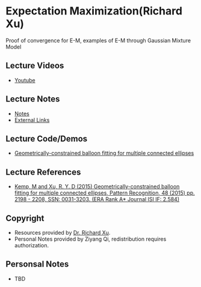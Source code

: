 # Expectation Maximization(Richard Xu)
Proof of convergence for E-M, examples of E-M through Gaussian Mixture Model

## Lecture Videos
* [Youtube](https://www.youtube.com/playlist?list=PLyAft-JyjIYpno8IfZZS0mnxD5TYZ6BIc)

## Lecture Notes
* [Notes](Resources/EM-Richard-Xu/Lecture-Notes.pdf)
* [External Links](http://www-staff.it.uts.edu.au/~ydxu/ml_course/em.pdf)

## Lecture Code/Demos
* [Geometrically-constrained balloon fitting for multiple connected ellipses](http://www-staff.it.uts.edu.au/~ydxu/code/balloon/)

## Lecture References
* [Kemp, M and Xu, R. Y. D (2015) Geometrically-constrained balloon fitting for multiple connected ellipses, Pattern Recognition,  48 (2015) pp. 2198 - 2208, SSN: 0031-3203. (ERA Rank A* Journal ISI IF: 2.584) ](http://www-staff.it.uts.edu.au/~ydxu/papers/kemp_xu_balloon.pdf)

## Copyright
* Resources provided by [Dr. Richard Xu](http://www-staff.it.uts.edu.au/~ydxu/index.htm).
* Personal Notes provided by Ziyang Qi, redistribution requires authorization.

## Personsal Notes
* TBD
